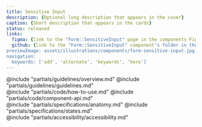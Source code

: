 ```yaml
---
title: Sensitive Input
description: {Optional long description that appears in the cover}
caption: {Short description that appears in the cards}
status: released
links:
  figma: {link to the "Form::SensitiveInput" page in the components Figma library}
  github: {link to the "Form::SensitiveInput" component's folder in the GitHub repo}
previewImage: assets/illustrations/components/form-sensitive-input.jpg
navigation:
  keywords: ['add', 'alternate', 'keywords', 'here']
---
```


<section data-tab="Guidelines">
  @include "partials/guidelines/overview.md"
  @include "partials/guidelines/guidelines.md"
</section>

<section data-tab="Code">
  @include "partials/code/how-to-use.md"
  @include "partials/code/component-api.md"
  <!-- @include "partials/code/showcase.md" -->
</section>

<section data-tab="Specifications">
  @include "partials/specifications/anatomy.md"
  @include "partials/specifications/states.md"
</section>

<section data-tab="Accessibility">
  @include "partials/accessibility/accessibility.md"
</section>